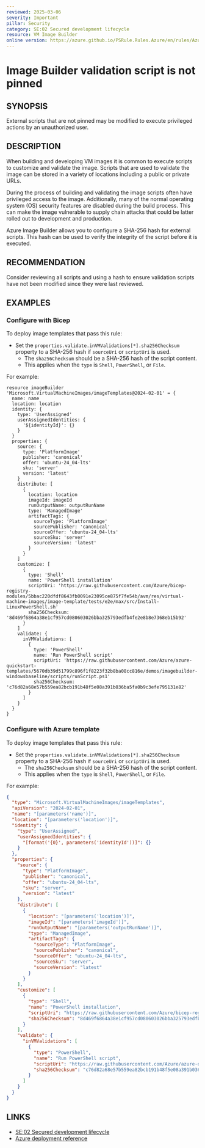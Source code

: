 ```yaml
---
reviewed: 2025-03-06
severity: Important
pillar: Security
category: SE:02 Secured development lifecycle
resource: VM Image Builder
online version: https://azure.github.io/PSRule.Rules.Azure/en/rules/Azure.ImageBuilder.ValidateHash/
---
```


# Image Builder validation script is not pinned

## SYNOPSIS

External scripts that are not pinned may be modified to execute privileged actions by an unauthorized user.

## DESCRIPTION

When building and developing VM images it is common to execute scripts to customize and validate the image.
Scripts that are used to validate the image can be stored in a variety of locations including a public or private URLs.

During the process of building and validating the image scripts often have privileged access to the image.
Additionally, many of the normal operating system (OS) security features are disabled during the build process.
This can make the image vulnerable to supply chain attacks that could be latter rolled out to development and production.

Azure Image Builder allows you to configure a SHA-256 hash for external scripts.
This hash can be used to verify the integrity of the script before it is executed.

## RECOMMENDATION

Consider reviewing all scripts and using a hash to ensure validation scripts have not been modified since they were last reviewed.

## EXAMPLES

### Configure with Bicep

To deploy image templates that pass this rule:

- Set the `properties.validate.inVMValidations[*].sha256Checksum` property to a SHA-256 hash if `sourceUri` or `scriptUri` is used.
  - The `sha256Checksum` should be a SHA-256 hash of the script content.
  - This applies when the `type` is `Shell`, `PowerShell`, or `File`.

For example:

```bicep
resource imageBuilder 'Microsoft.VirtualMachineImages/imageTemplates@2024-02-01' = {
  name: name
  location: location
  identity: {
    type: 'UserAssigned'
    userAssignedIdentities: {
      '${identityId}': {}
    }
  }
  properties: {
    source: {
      type: 'PlatformImage'
      publisher: 'canonical'
      offer: 'ubuntu-24_04-lts'
      sku: 'server'
      version: 'latest'
    }
    distribute: [
      {
        location: location
        imageId: imageId
        runOutputName: outputRunName
        type: 'ManagedImage'
        artifactTags: {
          sourceType: 'PlatformImage'
          sourcePublisher: 'canonical'
          sourceOffer: 'ubuntu-24_04-lts'
          sourceSku: 'server'
          sourceVersion: 'latest'
        }
      }
    ]
    customize: [
      {
        type: 'Shell'
        name: 'PowerShell installation'
        scriptUri: 'https://raw.githubusercontent.com/Azure/bicep-registry-modules/5bbac220dfdf8643fb0091e23095ce875f7fe54b/avm/res/virtual-machine-images/image-template/tests/e2e/max/src/Install-LinuxPowerShell.sh'
        sha256Checksum: '8d469f6864a38e1cf957cd080603026bba325793edfb4fe2e8b8e7368eb15b92'
      }
    ]
    validate: {
      inVMValidations: [
        {
          type: 'PowerShell'
          name: 'Run PowerShell script'
          scriptUri: 'https://raw.githubusercontent.com/Azure/azure-quickstart-templates/5670db39d51799c896f1f8223f32b8ba08cc816e/demos/imagebuilder-windowsbaseline/scripts/runScript.ps1'
          sha256Checksum: 'c76d82a68e57b559ea82bcb191b48f5e08a391b036ba5fa0b9c3efe795131e82'
        }
      ]
    }
  }
}
```

### Configure with Azure template

To deploy image templates that pass this rule:

- Set the `properties.validate.inVMValidations[*].sha256Checksum` property to a SHA-256 hash if `sourceUri` or `scriptUri` is used.
  - The `sha256Checksum` should be a SHA-256 hash of the script content.
  - This applies when the `type` is `Shell`, `PowerShell`, or `File`.

For example:

```json
{
  "type": "Microsoft.VirtualMachineImages/imageTemplates",
  "apiVersion": "2024-02-01",
  "name": "[parameters('name')]",
  "location": "[parameters('location')]",
  "identity": {
    "type": "UserAssigned",
    "userAssignedIdentities": {
      "[format('{0}', parameters('identityId'))]": {}
    }
  },
  "properties": {
    "source": {
      "type": "PlatformImage",
      "publisher": "canonical",
      "offer": "ubuntu-24_04-lts",
      "sku": "server",
      "version": "latest"
    },
    "distribute": [
      {
        "location": "[parameters('location')]",
        "imageId": "[parameters('imageId')]",
        "runOutputName": "[parameters('outputRunName')]",
        "type": "ManagedImage",
        "artifactTags": {
          "sourceType": "PlatformImage",
          "sourcePublisher": "canonical",
          "sourceOffer": "ubuntu-24_04-lts",
          "sourceSku": "server",
          "sourceVersion": "latest"
        }
      }
    ],
    "customize": [
      {
        "type": "Shell",
        "name": "PowerShell installation",
        "scriptUri": "https://raw.githubusercontent.com/Azure/bicep-registry-modules/5bbac220dfdf8643fb0091e23095ce875f7fe54b/avm/res/virtual-machine-images/image-template/tests/e2e/max/src/Install-LinuxPowerShell.sh",
        "sha256Checksum": "8d469f6864a38e1cf957cd080603026bba325793edfb4fe2e8b8e7368eb15b92"
      }
    ],
    "validate": {
      "inVMValidations": [
        {
          "type": "PowerShell",
          "name": "Run PowerShell script",
          "scriptUri": "https://raw.githubusercontent.com/Azure/azure-quickstart-templates/5670db39d51799c896f1f8223f32b8ba08cc816e/demos/imagebuilder-windowsbaseline/scripts/runScript.ps1",
          "sha256Checksum": "c76d82a68e57b559ea82bcb191b48f5e08a391b036ba5fa0b9c3efe795131e82"
        }
      ]
    }
  }
}
```

## LINKS

- [SE:02 Secured development lifecycle](https://learn.microsoft.com/azure/well-architected/security/secure-development-lifecycle)
- [Azure deployment reference](https://learn.microsoft.com/azure/templates/Microsoft.VirtualMachineImages/imageTemplates)
